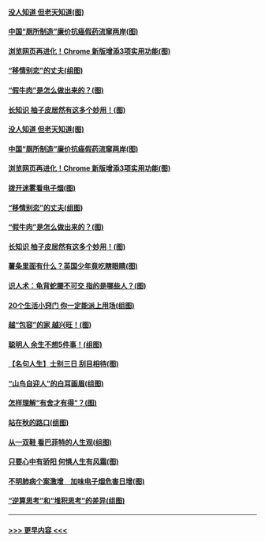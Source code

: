 #### [没人知道 但老天知道(图)](../pages/p8/907731.md?t=09182311) 
#### [中国“厕所制造”廉价抗癌假药流窜两岸(图)](../pages/p8/907723.md?t=09182311) 
#### [浏览网页再进化！Chrome 新版增添3项实用功能(图)](../pages/p8/907714.md?t=09182311) 
#### [“移情别恋”的丈夫(组图)](../pages/p8/907644.md?t=09182311) 
#### [“假牛肉”是怎么做出来的？(图)](../pages/p8/907668.md?t=09182311) 
#### [长知识 柚子皮居然有这多个妙用！(图)](../pages/p8/907425.md?t=09182311) 
#### [没人知道 但老天知道(图)](../pages/p8/907731.md?t=09182311) 
#### [中国“厕所制造”廉价抗癌假药流窜两岸(图)](../pages/p8/907723.md?t=09182311) 
#### [浏览网页再进化！Chrome 新版增添3项实用功能(图)](../pages/p8/907714.md?t=09182311) 
#### [拨开迷雾看电子烟(图)](../pages/p8/907427.md?t=09182311) 
#### [“移情别恋”的丈夫(组图)](../pages/p8/907644.md?t=09182311) 
#### [“假牛肉”是怎么做出来的？(图)](../pages/p8/907668.md?t=09182311) 
#### [长知识 柚子皮居然有这多个妙用！(图)](../pages/p8/907425.md?t=09182311) 
#### [薯条里面有什么？英国少年竟吃瞎眼睛(图)](../pages/p8/907381.md?t=09182311) 
#### [识人术：龟背蛇腰不可交 指的是哪些人？(图)](../pages/p8/907503.md?t=09182311) 
#### [20个生活小窍门 你一定能派上用场(组图)](../pages/p8/907510.md?t=09182311) 
#### [越“包容”的家 越兴旺！(图)](../pages/p8/907328.md?t=09182311) 
#### [聪明人 余生不想5件事！(组图)](../pages/p8/907364.md?t=09182311) 
#### [【名句人生】士别三日 刮目相待(图)](../pages/p8/906988.md?t=09182311) 
#### [“山鸟自迎人”的白耳画眉(组图)](../pages/p8/907332.md?t=09182311) 
#### [怎样理解“有舍才有得”？(图)](../pages/p8/906872.md?t=09182311) 
#### [站在秋的路口(组图)](../pages/p8/906914.md?t=09182311) 
#### [从一双鞋 看巴菲特的人生观(组图)](../pages/p8/907311.md?t=09182311) 
#### [只要心中有骄阳 何惧人生有风霜(图)](../pages/p8/907320.md?t=09182311) 
#### [不明肺病个案激增　加味电子烟危害日增(图)](../pages/p8/907307.md?t=09182311) 
#### [“逆算思考”和“堆积思考”的差异(组图)](../pages/p8/907229.md?t=09182311) 

----
#### [ >>> 更早内容 <<< ](../indexes/p8-earlier.md)

